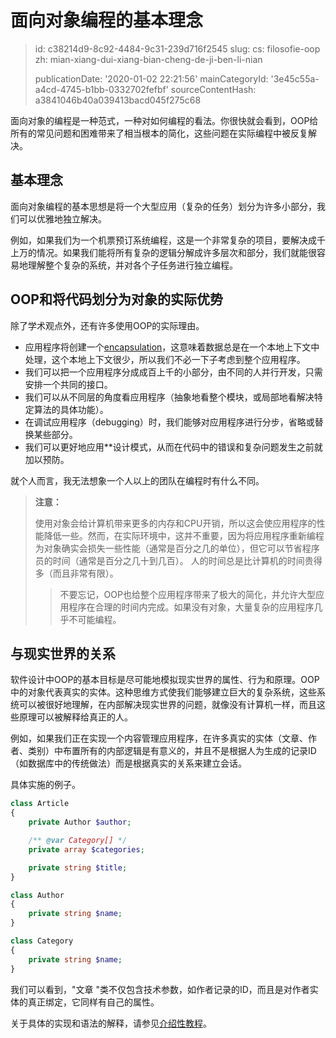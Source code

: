 面向对象编程的基本理念
===========

> id: c38214d9-8c92-4484-9c31-239d716f2545
> slug:
> 	cs: filosofie-oop
> 	zh: mian-xiang-dui-xiang-bian-cheng-de-ji-ben-li-nian
> 
> publicationDate: '2020-01-02 22:21:56'
> mainCategoryId: '3e45c55a-a4cd-4745-b1bb-0332702fefbf'
> sourceContentHash: a3841046b40a039413bacd045f275c68

面向对象的编程是一种范式，一种对如何编程的看法。你很快就会看到，OOP给所有的常见问题和困难带来了相当根本的简化，这些问题在实际编程中被反复解决。

基本理念
-----------------

面向对象编程的基本思想是将一个大型应用（复杂的任务）划分为许多小部分，我们可以优雅地独立解决。

例如，如果我们为一个机票预订系统编程，这是一个非常复杂的项目，要解决成千上万的情况。如果我们能将所有复杂的逻辑分解成许多层次和部分，我们就能很容易地理解整个复杂的系统，并对各个子任务进行独立编程。

OOP和将代码划分为对象的实际优势
------------------------------------------------

除了学术观点外，还有许多使用OOP的实际理由。

- 应用程序将创建一个<a href="/encapsulation">encapsulation</a>，这意味着数据总是在一个本地上下文中处理，这个本地上下文很少，所以我们不必一下子考虑到整个应用程序。
- 我们可以把一个应用程序分成成百上千的小部分，由不同的人并行开发，只需安排一个共同的接口。
- 我们可以从不同层的角度看应用程序（抽象地看整个模块，或局部地看解决特定算法的具体功能）。
- 在调试应用程序（debugging）时，我们能够对应用程序进行分步，省略或替换某些部分。
- 我们可以更好地应用**设计模式，从而在代码中的错误和复杂问题发生之前就加以预防。

就个人而言，我无法想象一个人以上的团队在编程时有什么不同。

> **注意：**
>
> 使用对象会给计算机带来更多的内存和CPU开销，所以这会使应用程序的性能降低一些。然而，在实际环境中，这并不重要，因为将应用程序重新编程为对象确实会损失一些性能（通常是百分之几的单位），但它可以节省程序员的时间（通常是百分之几十到几百）。 人的时间总是比计算机的时间贵得多（而且非常有限）。
>
> > 不要忘记，OOP也给整个应用程序带来了极大的简化，并允许大型应用程序在合理的时间内完成。如果没有对象，大量复杂的应用程序几乎不可能编程。

与现实世界的关系
-------------------------

软件设计中OOP的基本目标是尽可能地模拟现实世界的属性、行为和原理。OOP中的对象代表真实的实体。这种思维方式使我们能够建立巨大的复杂系统，这些系统可以被很好地理解，在内部解决现实世界的问题，就像没有计算机一样，而且这些原理可以被解释给真正的人。

例如，如果我们正在实现一个内容管理应用程序，在许多真实的实体（文章、作者、类别）中布置所有的内部逻辑是有意义的，并且不是根据人为生成的记录ID（如数据库中的传统做法）而是根据真实的关系来建立会话。

具体实施的例子。

```php
class Article
{
    private Author $author;

    /** @var Category[] */
    private array $categories;

    private string $title;
}

class Author
{
    private string $name;
}

class Category
{
    private string $name;
}
```

我们可以看到，"文章 "类不仅包含技术参数，如作者记录的ID，而且是对作者实体的真正绑定，它同样有自己的属性。

关于具体的实现和语法的解释，请参见<a href="/uvod-do-oop">介绍性教程</a>。
